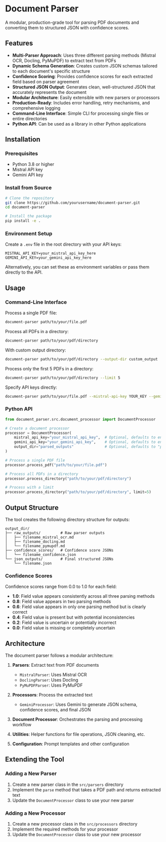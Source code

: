 # Document Parser

A modular, production-grade tool for parsing PDF documents and converting them to structured JSON with confidence scores.

## Features

- **Multi-Parser Approach**: Uses three different parsing methods (Mistral OCR, Docling, PyMuPDF) to extract text from PDFs
- **Dynamic Schema Generation**: Creates custom JSON schemas tailored to each document's specific structure
- **Confidence Scoring**: Provides confidence scores for each extracted field based on parser agreement
- **Structured JSON Output**: Generates clean, well-structured JSON that accurately represents the document
- **Modular Architecture**: Easily extensible with new parsers or processors
- **Production-Ready**: Includes error handling, retry mechanisms, and comprehensive logging
- **Command-Line Interface**: Simple CLI for processing single files or entire directories
- **Python API**: Can be used as a library in other Python applications

## Installation

### Prerequisites

- Python 3.8 or higher
- Mistral API key
- Gemini API key

### Install from Source

```bash
# Clone the repository
git clone https://github.com/yourusername/document-parser.git
cd document-parser

# Install the package
pip install -e .
```

### Environment Setup

Create a `.env` file in the root directory with your API keys:

```
MISTRAL_API_KEY=your_mistral_api_key_here
GEMINI_API_KEY=your_gemini_api_key_here
```

Alternatively, you can set these as environment variables or pass them directly to the API.

## Usage

### Command-Line Interface

Process a single PDF file:

```bash
document-parser path/to/your/file.pdf
```

Process all PDFs in a directory:

```bash
document-parser path/to/your/pdf/directory
```

With custom output directory:

```bash
document-parser path/to/your/pdf/directory --output-dir custom_output
```

Process only the first 5 PDFs in a directory:

```bash
document-parser path/to/your/pdf/directory --limit 5
```

Specify API keys directly:

```bash
document-parser path/to/your/file.pdf --mistral-api-key YOUR_KEY --gemini-api-key YOUR_KEY
```

### Python API

```python
from document_parser.src.document_processor import DocumentProcessor

# Create a document processor
processor = DocumentProcessor(
    mistral_api_key="your_mistral_api_key",  # Optional, defaults to env var
    gemini_api_key="your_gemini_api_key",    # Optional, defaults to env var
    output_dir="parsed_outputs"              # Optional, defaults to "parsed_outputs"
)

# Process a single PDF file
processor.process_pdf("path/to/your/file.pdf")

# Process all PDFs in a directory
processor.process_directory("path/to/your/pdf/directory")

# Process with a limit
processor.process_directory("path/to/your/pdf/directory", limit=5)
```

## Output Structure

The tool creates the following directory structure for outputs:

```
output_dir/
├── raw_outputs/         # Raw parser outputs
│   ├── filename_mistral_ocr.md
│   ├── filename_docling.md
│   └── filename_pymupdf.md
├── confidence_scores/   # Confidence score JSONs
│   └── filename_confidence.json
└── json_outputs/        # Final structured JSONs
    └── filename.json
```

### Confidence Scores

Confidence scores range from 0.0 to 1.0 for each field:

- **1.0**: Field value appears consistently across all three parsing methods
- **0.8**: Field value appears in two parsing methods
- **0.6**: Field value appears in only one parsing method but is clearly correct
- **0.4**: Field value is present but with potential inconsistencies
- **0.2**: Field value is uncertain or potentially incorrect
- **0.0**: Field value is missing or completely uncertain

## Architecture

The document parser follows a modular architecture:

1. **Parsers**: Extract text from PDF documents
   - `MistralParser`: Uses Mistral OCR
   - `DoclingParser`: Uses Docling
   - `PyMuPDFParser`: Uses PyMuPDF

2. **Processors**: Process the extracted text
   - `GeminiProcessor`: Uses Gemini to generate JSON schema, confidence scores, and final JSON

3. **Document Processor**: Orchestrates the parsing and processing workflow

4. **Utilities**: Helper functions for file operations, JSON cleaning, etc.

5. **Configuration**: Prompt templates and other configuration

## Extending the Tool

### Adding a New Parser

1. Create a new parser class in the `src/parsers` directory
2. Implement the `parse` method that takes a PDF path and returns extracted text
3. Update the `DocumentProcessor` class to use your new parser

### Adding a New Processor

1. Create a new processor class in the `src/processors` directory
2. Implement the required methods for your processor
3. Update the `DocumentProcessor` class to use your new processor